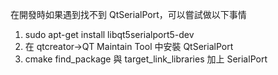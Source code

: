 在開發時如果遇到找不到 QtSerialPort，可以嘗試做以下事情
1. sudo apt-get install libqt5serialport5-dev
2. 在 qtcreator->QT Maintain Tool 中安裝 QtSerialPort
3. cmake find_package 與 target_link_libraries 加上 SerialPort

